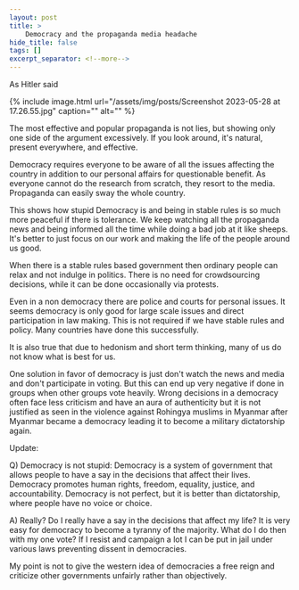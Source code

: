 ```yaml
---
layout: post
title: >
    Democracy and the propaganda media headache
hide_title: false
tags: []
excerpt_separator: <!--more-->
---
```

As Hitler said

{% include image.html url="/assets/img/posts/Screenshot 2023-05-28 at 17.26.55.jpg" caption="" alt="" %}

The most effective and popular propaganda is not lies, but showing only one side of the argument excessively. If you look around, it's natural, present everywhere, and effective.

Democracy requires everyone to be aware of all the issues affecting the country in addition to our personal affairs for questionable benefit. As everyone cannot do the research from scratch, they resort to the media. Propaganda can easily sway the whole country.

This shows how stupid Democracy is and being in stable rules is so much more peaceful if there is tolerance. We keep watching all the propaganda news and being informed all the time while doing a bad job at it like sheeps.
It's better to just focus on our work and making the life of the people around us good.

When there is a stable rules based government then ordinary people can relax and not indulge in politics. There is no need for crowdsourcing decisions, while it can be done occasionally via protests.

Even in a non democracy there are police and courts for personal issues. It seems democracy is only good for large scale issues and direct participation in law making. This is not required if we have stable rules and policy. Many countries have done this successfully.

It is also true that due to hedonism and short term thinking, many of us do not know what is best for us.

One solution in favor of democracy is just don't watch the news and media and don't participate in voting. But this can end up very negative if done in groups when other groups vote heavily. Wrong decisions in a democracy often face less criticism and have an aura of authenticity but it is not justified as seen in the violence against Rohingya muslims in Myanmar after Myanmar became a democracy leading it to become a military dictatorship again.



Update: 

Q) Democracy is not stupid: Democracy is a system of government that allows people to have a say in the decisions that affect their lives. Democracy promotes human rights, freedom, equality, justice, and accountability. Democracy is not perfect, but it is better than dictatorship, where people have no voice or choice.

A) Really? Do I really have a say in the decisions that affect my life? It is very easy for democracy to become a tyranny of the majority. What do I do then with my one vote? If I resist and campaign a lot I can be put in jail under various laws preventing dissent in democracies.

My point is not to give the western idea of democracies a free reign and criticize other governments unfairly rather than objectively.

